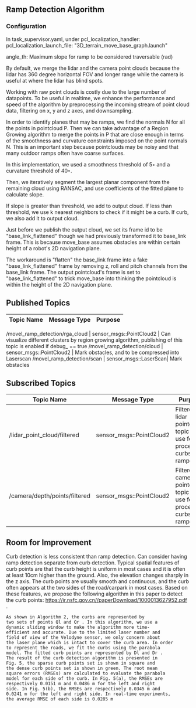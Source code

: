 ## Ramp Detection Algorithm

### Configuration

In task_supervisor.yaml, under pcl_localization_handler:
  pcl_localization_launch_file: "3D_terrain_move_base_graph.launch"

angle_th: Maximum slope for ramp to be considered traversable (rad)

By default, we merge the lidar and the camera point clouds because the lidar has 360 degree horizontal FOV and longer range while the camera is useful at where the lidar has blind spots.

Working with raw point clouds is costly due to the large number of datapoints. 
To be useful in realtime, we enhance the performance and speed of the algorithm by preprocessing the incoming stream of point cloud data, filtering on x, y and z axes, and downsampling.

In order to identify planes that may be ramps, we find the normals N for all the points in pointcloud P. Then we can take advantage of
a Region Growing algorithm to merge the points in P that are close enough in terms of the smoothness and curvature
constraints imposed on the point normals N. This is an important step because pointclouds may be noisy and that many outdoor ramps
often have coarse surfaces. 

In this implementation, we used a smoothness threshold of 5◦ and a curvature threshold of 40◦.

Then, we iteratively segment the largest planar component from the remaining cloud using RANSAC, and use coefficients of the fitted plane to calculate slope. 

If slope is greater than threshold, we add to output cloud. If less than threshold, we use k nearest neighbors to check if it might be a curb. If curb, we also add it to output cloud.

Just before we publish the output cloud, we set its frame id to be "base_link_flattened" though we had previously transformed it to base_link frame. This is because move_base assumes obstacles are within certain height of a robot's 2D navigation plane. 

The workaround is "flatten" the base_link frame into a fake "base_link_flattened" frame by removing z, roll and pitch channels from the base_link frame. The output pointcloud's frame is set to "base_link_flattened" to trick move_base into thinking the pointcloud is within the height of the 2D navigation plane.

## Published Topics
Topic Name | Message Type | Purpose
------------ | ------------- | -------------

/movel_ramp_detection/rga_cloud | sensor_msgs::PointCloud2 | Can visualize different clusters by region growing algorithm, publishing of this topic is enabled if debug_ == true
/movel_ramp_detection/cloud | sensor_msgs::PointCloud2 | Mark obstacles, and to be compressed into Laserscan
/movel_ramp_detection/scan | sensor_msgs::LaserScan| Mark obstacles

## Subscribed Topics
Topic Name | Message Type | Purpose
------------ | ------------- | -------------
/lidar_point_cloud/filtered | sensor_msgs::PointCloud2 | Filtered lidar pointcloud topic to use for processing curbs and ramps
/camera/depth/points/filtered | sensor_msgs::PointCloud2 | Filtered camera pointcloud topic to use for processing curbs and ramps

## Room for Improvement

Curb detection is less consistent than ramp detection. Can consider having ramp detection separate from curb detection.
Typical spatial features of curb points are that the curb height is uniform in most cases and it is often at least 10cm higher than the ground. 
Also, the elevation changes sharply in the z axis. 
The curb points are usually smooth and continuous, and the curb often appears at the two sides of the road/carpark in most cases.
Based on these features, we propose the following algorithm in this paper to detect the curb points: https://ir.nsfc.gov.cn//paperDownload/1000013627952.pdf .

```
As shown in Algorithm 2, the curbs are represented by
two sets of points Ql and Qr . In this algorithm, we use a
dynamic sliding window to make the algorithm more time-
efficient and accurate. Due to the limited laser number and
field of view of the Velodyne sensor, we only concern about
the laser plane which is intact to cover the curb area. In order
to represent the roads, we fit the curbs using the parabola
model. The fitted curb points are represented by Dl and Dr .
The result of the curb detection algorithm is presented in
Fig. 5, the sparse curb points set is shown in square and
the dense curb points set is shown in green. The root mean
square errors (RMSEs) are calculated to evaluate the parabola
model for each side of the curb. In Fig. 5(a), the RMSEs are
respectively 0.0151 m and 0.0486 m for the left and right
side. In Fig. 5(b), the RMSEs are respectively 0.0345 m and
0.0241 m for the left and right side. In real-time experiments,
the average RMSE of each side is 0.0285 m
```